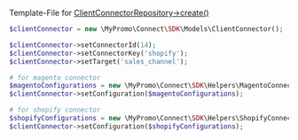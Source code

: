 Template-File for [ClientConnectorRepository->create()][ClientConnectorRepository]

```php
$clientConnector = new \MyPromo\Connect\SDK\Models\ClientConnector();

$clientConnector->setConnectorId(14);
$clientConnector->setConnectorKey('shopify');
$clientConnector->setTarget('sales_channel');

# for magento connector
$magentoConfigurations = new \MyPromo\Connect\SDK\Helpers\MagentoConnectorConfigurations();
$clientConnector->setConfiguration($magentoConfigurations);

# for shopify connector
$shopifyConfigurations = new \MyPromo\Connect\SDK\Helpers\ShopifyConnectorConfigurations();
$clientConnector->setConfiguration($shopifyConfigurations);
```

[ClientConnectorRepository]: ../Repositories/ClientConnectorRepository.md
